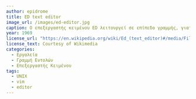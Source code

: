 ```yaml
---
author: epidrome
title: ED text editor 
image_url: /images/ed-editor.jpg
caption: Ο επεξεργαστής κειμένου ED λειτουργεί σε επίπεδο γραμμής, γιατί ανάπτυχθηκε σε ένα περιβάλλον χρήστη, όπου η βασική συσκευή εισόδου και εξόδου είναι ο τηλέτυπος. Αν και δεν είναι εύχρηστος, παραμένει από την δημιουργία του συστήματος UNIX ο βασικός επεξεργαστής κειμένου, καθώς είναι απλός στην υλοποίηση και συμβατός με τις γλώσσες προγραμματισμού σε γραμμή εντολών. 
year: 1969
license_url: "https://en.wikipedia.org/wiki/Ed_(text_editor)#/media/File:Ed_lines.jpg" 
license_text: Courtesy of Wikimedia 
categories:
  - Εργαλεία
  - Γραμμή Εντολών
  - Επεξεργαστής Κειμένου
tags:
  - UNIX
  - vim 
  - editor
---
```

